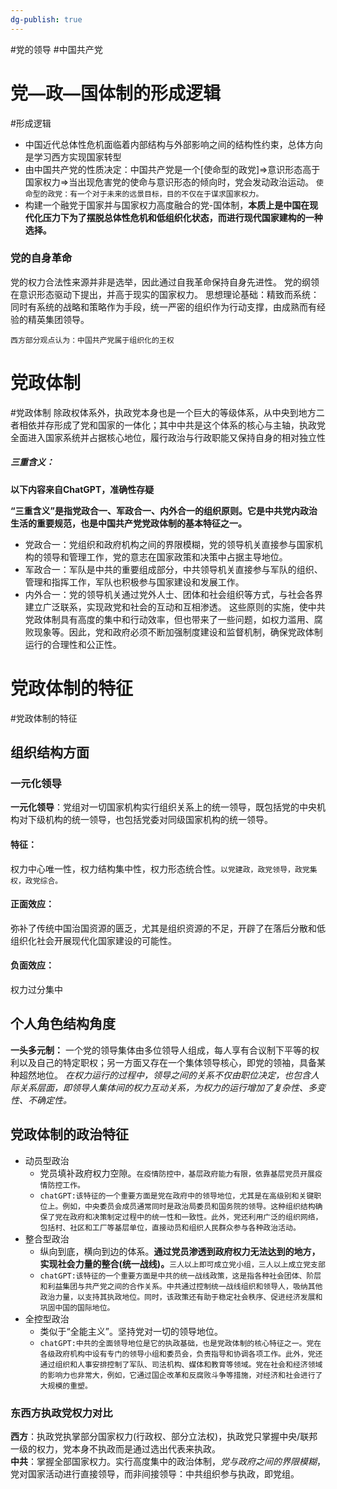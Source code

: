 ```yaml
---
dg-publish: true
---
```

#党的领导 #中国共产党
# 党—政—国体制的形成逻辑
#形成逻辑
- 中国近代总体性危机面临着内部结构与外部影响之间的结构性约束，总体方向是学习西方实现国家转型
- 由中国共产党的性质决定：中国共产党是一个[使命型的政党]=>意识形态高于国家权力=>当出现危害党的使命与意识形态的倾向时，党会发动政治运动。
`使命型的政党：有一个对于未来的远景目标，目的不仅在于谋求国家权力。`
- 构建一个融党于国家并与国家权力高度融合的党-国体制，**本质上是中国在现代化压力下为了摆脱总体性危机和低组织化状态，而进行现代国家建构的一种选择。**
### 党的自身革命
党的权力合法性来源并非是选举，因此通过自我革命保持自身先进性。
党的纲领在意识形态驱动下提出，并高于现实的国家权力。
思想理论基础：精致而系统：同时有系统的战略和策略作为手段，统一严密的组织作为行动支撑，由成熟而有经验的精英集团领导。

`西方部分观点认为：中国共产党属于组织化的王权`
# 党政体制
#党政体制
除政权体系外，执政党本身也是一个巨大的等级体系，从中央到地方二者相依并存形成了党和国家的一体化；其中中共是这个体系的核心与主轴，执政党全面进入国家系统并占据核心地位，履行政治与行政职能又保持自身的相对独立性
##### 三重含义：
**以下内容来自ChatGPT，准确性存疑**

**“三重含义”是指党政合一、军政合一、内外合一的组织原则。它是中共党内政治生活的重要规范，也是中国共产党党政体制的基本特征之一。**
- 党政合一：党组织和政府机构之间的界限模糊，党的领导机关直接参与国家机构的领导和管理工作，党的意志在国家政策和决策中占据主导地位。
- 军政合一：军队是中共的重要组成部分，中共领导机关直接参与军队的组织、管理和指挥工作，军队也积极参与国家建设和发展工作。
- 内外合一：党的领导机关通过党外人士、团体和社会组织等方式，与社会各界建立广泛联系，实现政党和社会的互动和互相渗透。
这些原则的实施，使中共党政体制具有高度的集中和行动效率，但也带来了一些问题，如权力滥用、腐败现象等。因此，党和政府必须不断加强制度建设和监督机制，确保党政体制运行的合理性和公正性。

# 党政体制的特征
#党政体制的特征
## 组织结构方面
### 一元化领导
**一元化领导**：党组对一切国家机构实行组织关系上的统一领导，既包括党的中央机构对下级机构的统一领导，也包括党委对同级国家机构的统一领导。
#### **特征：** 
权力中心唯一性，权力结构集中性，权力形态统合性。`以党建政，政党领导，政党集权，政党综合。`
#### **正面效应：**
弥补了传统中国治国资源的匮乏，尤其是组织资源的不足，开辟了在落后分散和低组织化社会开展现代化国家建设的可能性。
#### **负面效应：**
权力过分集中
## 个人角色结构角度
**一头多元制：** 一个党的领导集体由多位领导人组成，每人享有合议制下平等的权利以及自己的特定职权；另一方面又存在一个集体领导核心，即党的领袖，具备某种超然地位。
*在权力运行的过程中，领导之间的关系不仅由职位决定，也包含人际关系层面，即领导人集体间的权力互动关系，为权力的运行增加了复杂性、多变性、不确定性。*
## 党政体制的政治特征
- 动员型政治
	- 党员填补政府权力空隙。`在疫情防控中，基层政府能力有限，依靠基层党员开展疫情防控工作。`
	- `chatGPT:该特征的一个重要方面是党在政府中的领导地位，尤其是在高级别和关键职位上。例如，中央委员会成员通常同时是政治局委员和国务院的领导。这种组织结构确保了党在政府和决策制定过程中的统一性和一致性。此外，党还利用广泛的组织网络，包括村、社区和工厂等基层单位，直接动员和组织人民群众参与各种政治活动。`
- 整合型政治
	- 纵向到底，横向到边的体系。**通过党员渗透到政府权力无法达到的地方，实现社会力量的整合(统一战线)。**`三人以上即可成立党小组，三人以上成立党支部`
	- `chatGPT:该特征的一个重要方面是中共的统一战线政策，这是指各种社会团体、阶层和利益集团与共产党之间的合作关系。中共通过控制统一战线组织和领导人，吸纳其他政治力量，以支持其执政地位。同时，该政策还有助于稳定社会秩序、促进经济发展和巩固中国的国际地位。`
- 全控型政治
	- 类似于“全能主义”。坚持党对一切的领导地位。
	- `chatGPT:中共的全面领导地位是它的执政基础，也是党政体制的核心特征之一。党在各级政府机构中设有专门的领导小组和委员会，负责指导和协调各项工作。此外，党还通过组织和人事安排控制了军队、司法机构、媒体和教育等领域。党在社会和经济领域的影响力也非常大，例如，它通过国企改革和反腐败斗争等措施，对经济和社会进行了大规模的重塑。`
### 东西方执政党权力对比
**西方**：执政党执掌部分国家权力(行政权、部分立法权)，执政党只掌握中央/联邦一级的权力，党本身不执政而是通过选出代表来执政。                 
**中共**：掌握全部国家权力。实行高度集中的政治体制，*党与政府之间的界限模糊*，党对国家活动进行直接领导，而非间接领导：中共组织参与执政，即党组。
